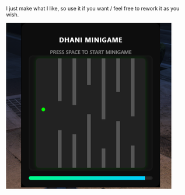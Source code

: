 I just make what I like, so use it if you want / feel free to rework it as you wish.

![Image](image.png)
